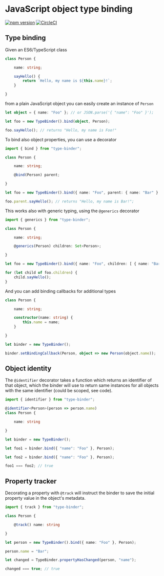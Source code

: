 # JavaScript object type binding

[![npm version](https://img.shields.io/npm/v/type-binder.svg)](https://www.npmjs.com/package/type-binder)
[![CircleCI](https://img.shields.io/circleci/project/github/heruan/type-binder.svg)](https://circleci.com/gh/heruan/type-binder)

## Type binding

Given an ES6/TypeScript class

```typescript
class Person {

    name: string;

    sayHello() {
        return `Hello, my name is ${this.name}!`;
    }

}
```

from a plain JavaScript object you can easily create an instance of `Person`

```typescript
let object = { name: "Foo" }; // or JSON.parse('{ "name": "Foo" }');

let foo = new TypeBinder().bind(object, Person);

foo.sayHello(); // returns "Hello, my name is Foo!"
```

To bind also object properties, you can use a decorator

```typescript
import { bind } from "type-binder";

class Person {

    name: string;

    @bind(Person) parent;

}

let foo = new TypeBinder().bind({ name: "Foo", parent: { name: "Bar" } }, Person);

foo.parent.sayHello(); // returns "Hello, my name is Bar!";
```

This works also with generic typing, using the `@generics` decorator

```typescript
import { generics } from "type-binder";

class Person {

    name: string;

    @generics(Person) children: Set<Person>;

}

let foo = new TypeBinder().bind({ name: "Foo", children: [ { name: "Bar" }, { name: "Baz" } ] }, Person);

for (let child of foo.children) {
    child.sayHello();
}
```

And you can add binding callbacks for additional types

```typescript
class Person {

    name: string;

    constructor(name: string) {
        this.name = name;
    }

}

let binder = new TypeBinder();

binder.setBindingCallback(Person, object => new Person(object.name));
```

## Object identity

The `@identifier` decorator takes a function which returns an identifier of that
object, which the binder will use to return same instances for all objects with
the same identifier (could be scoped, see code).

```typescript
import { identifier } from "type-binder";

@identifier<Person>(person => person.name)
class Person {

    name: string

}

let binder = new TypeBinder();

let foo1 = binder.bind({ "name": "Foo" }, Person);

let foo2 = binder.bind({ "name": "Foo" }, Person);

foo1 === foo2; // true
```

## Property tracker

Decorating a property with `@track` will instruct the binder to save the initial
property value in the object's metadata.

```typescript
import { track } from "type-binder";

class Person {

    @track() name: string

}

let person = new TypeBinder().bind({ name: "Foo" }, Person);

person.name = "Bar";

let changed = TypeBinder.propertyHasChanged(person, "name");

changed === true; // true
```
